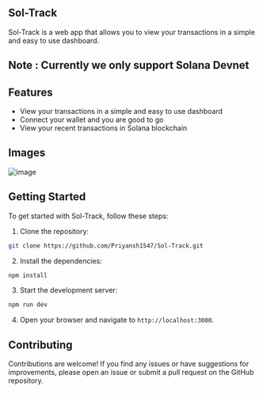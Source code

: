## Sol-Track

Sol-Track is a web app that allows you to view your transactions in a simple and easy to use dashboard.

## Note : Currently we only support Solana Devnet

## Features

- View your transactions in a simple and easy to use dashboard
- Connect your wallet and you are good to go
- View your recent transactions in Solana blockchain

## Images

![image](https://github.com/user-attachments/assets/9a4692e0-3adc-4e3d-9778-413f26bac5e0)


## Getting Started

To get started with Sol-Track, follow these steps:

1. Clone the repository:

```bash
git clone https://github.com/Priyansh1547/Sol-Track.git
```

2. Install the dependencies:

```bash
npm install
```

3. Start the development server:

```bash
npm run dev
```

4. Open your browser and navigate to `http://localhost:3000`.

## Contributing

Contributions are welcome! If you find any issues or have suggestions for improvements, please open an issue or submit a pull request on the GitHub repository.
